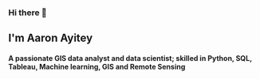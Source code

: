 ### Hi there 👋

<h2>I'm Aaron Ayitey</h2>
<h4>A passionate GIS data analyst and data scientist; skilled in Python, SQL, Tableau, Machine learning, GIS and Remote Sensing</h4>
<br>

<!--
**aaronayitey/aaronayitey** is a ✨ _special_ ✨ repository because its `README.md` (this file) appears on your GitHub profile.

Here are some ideas to get you started:

- 🔭 I’m currently working on ...
- 🌱 I’m currently learning ...
- 👯 I’m looking to collaborate on ...
- 🤔 I’m looking for help with ...
- 💬 Ask me about ...
- 📫 How to reach me: ...
- 😄 Pronouns: ...
- ⚡ Fun fact: ...
-->
